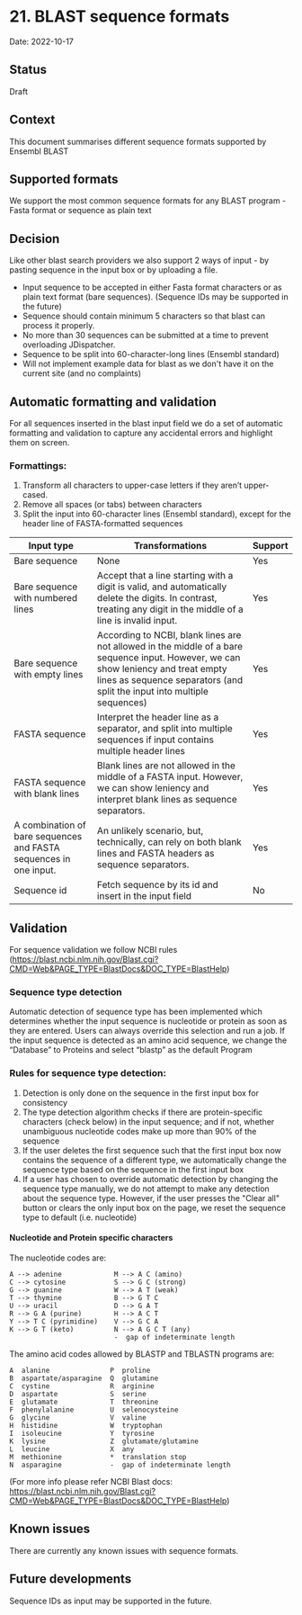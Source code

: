 # 21. BLAST sequence formats

Date: 2022-10-17

## Status

Draft

## Context
This document summarises different sequence formats supported by Ensembl BLAST

## Supported formats
We support the most common sequence formats for any BLAST program - Fasta format or sequence as plain text

## Decision
Like other blast search providers we also support 2 ways of input - by pasting sequence in the input box or by uploading a file.

- Input sequence to be accepted in either Fasta format characters or as plain text format (bare sequences). (Sequence IDs may be supported in the future)
- Sequence should contain minimum 5 characters so that blast can process it properly.
- No more than 30 sequences can be submitted at a time to prevent overloading JDispatcher.
- Sequence to be split into 60-character-long lines (Ensembl standard)
- Will not implement example data for blast as we don't have it on the current site (and no complaints)

## Automatic formatting and validation

For all sequences inserted in the blast input field we do a set of automatic formatting and validation to capture any accidental errors and highlight them on screen.

### Formattings:
1. Transform all characters to upper-case letters if they aren’t upper-cased.
2. Remove all spaces (or tabs) between characters
3. Split the input into 60-character lines (Ensembl standard), except for the header line of FASTA-formatted sequences

| Input type  | Transformations | Support |
| ------------- | ------------- | ------- |
| Bare sequence  | None  | Yes |
| Bare sequence with numbered lines | Accept that a line starting with a digit is valid, and automatically delete the digits. In contrast, treating any digit in the middle of a line is invalid input. | Yes |
| Bare sequence with empty lines | According to NCBI, blank lines are not allowed in the middle of a bare sequence input. However, we can show leniency and treat empty lines as sequence separators (and split the input into multiple sequences) | Yes |
| FASTA sequence | Interpret the header line as a separator, and split into multiple sequences if input contains multiple header lines | Yes |
| FASTA sequence with blank lines | Blank lines are not allowed in the middle of a FASTA input. However, we can show leniency and interpret blank lines as sequence separators. | Yes |
| A combination of bare sequences and FASTA sequences in one input. | An unlikely scenario, but, technically, can rely on both blank lines and FASTA headers as sequence separators. | Yes |
| Sequence id | Fetch sequence by its id and insert in the input field | No |


## Validation
For sequence validation we follow NCBI rules (https://blast.ncbi.nlm.nih.gov/Blast.cgi?CMD=Web&PAGE_TYPE=BlastDocs&DOC_TYPE=BlastHelp)
### Sequence type detection 

Automatic detection of sequence type has been implemented which determines whether the input sequence is nucleotide or protein as soon as they are entered. Users can always override this selection and run a job. If the input sequence is detected as an amino acid sequence, we change the “Database” to Proteins and select “blastp” as the default Program

### Rules for sequence type detection:

1. Detection is only done on the sequence in the first input box for consistency
2. The type detection algorithm checks if there are protein-specific characters (check below) in the input sequence; and if not, whether unambiguous nucleotide codes make up more than 90% of the sequence
3. If the user deletes the first sequence such that the first input box now contains the sequence of a different type, we automatically change the sequence type based on the sequence in the first input box
4. If a user has chosen to override automatic detection by changing the sequence type manually, we do not attempt to make any detection about the sequence type. However, if the user presses the "Clear all" button or clears the only input box on the page, we reset the sequence type to default (i.e. nucleotide)

#### Nucleotide and Protein specific characters
  The nucleotide codes are:

    A --> adenine             M --> A C (amino)
    C --> cytosine            S --> G C (strong)
    G --> guanine             W --> A T (weak)
    T --> thymine             B --> G T C
    U --> uracil              D --> G A T
    R --> G A (purine)        H --> A C T
    Y --> T C (pyrimidine)    V --> G C A
    K --> G T (keto)          N --> A G C T (any)
                              -  gap of indeterminate length

  The amino acid codes allowed by BLASTP and TBLASTN programs are:

    A  alanine               P  proline
    B  aspartate/asparagine  Q  glutamine
    C  cystine               R  arginine
    D  aspartate             S  serine
    E  glutamate             T  threonine
    F  phenylalanine         U  selenocysteine
    G  glycine               V  valine
    H  histidine             W  tryptophan
    I  isoleucine            Y  tyrosine
    K  lysine                Z  glutamate/glutamine
    L  leucine               X  any
    M  methionine            *  translation stop
    N  asparagine            -  gap of indeterminate length

  (For more info please refer NCBI Blast docs: https://blast.ncbi.nlm.nih.gov/Blast.cgi?CMD=Web&PAGE_TYPE=BlastDocs&DOC_TYPE=BlastHelp)

## Known issues

There are currently any known issues with sequence formats.

## Future developments

Sequence IDs as input may be supported in the future.